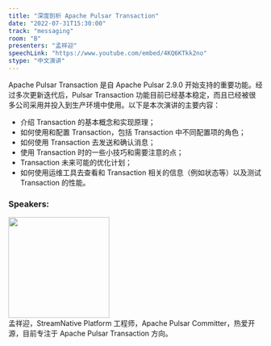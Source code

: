 ```yaml
---
title: "深度剖析 Apache Pulsar Transaction"
date: "2022-07-31T15:30:00"
track: "messaging"
room: "B"
presenters: "孟祥迎"
speechLink: "https://www.youtube.com/embed/4KQ6KTkk2no"
stype: "中文演讲"
---
```

Apache Pulsar Transaction 是自 Apache Pulsar 2.9.0 开始支持的重要功能。经过多次更新迭代后，Pulsar Transaction 功能目前已经基本稳定，而且已经被很多公司采用并投入到生产环境中使用。以下是本次演讲的主要内容：
- 介绍 Transaction 的基本概念和实现原理；
- 如何使用和配置 Transaction，包括 Transaction 中不同配置项的角色；
- 如何使用 Transaction 去发送和确认消息；
- 使用 Transaction 时的一些小技巧和需要注意的点；
- Transaction 未来可能的优化计划；
- 如何使用运维工具去查看和 Transaction 相关的信息（例如状态等）以及测试 Transaction 的性能。
 ### Speakers: 
 <img src="images/speaker/1204.png" width="200" /><br>孟祥迎，StreamNative Platform 工程师，Apache Pulsar Committer，热爱开源，目前专注于 Apache Pulsar Transaction 方向。
 